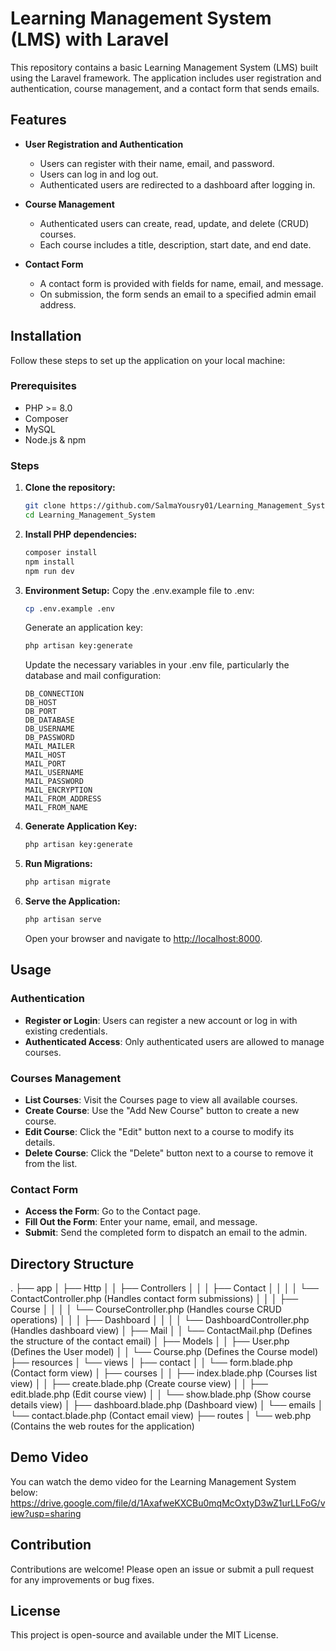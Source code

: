 # Learning Management System (LMS) with Laravel

This repository contains a basic Learning Management System (LMS) built using the Laravel framework. The application includes user registration and authentication, course management, and a contact form that sends emails.

## Features

-   **User Registration and Authentication**

    -   Users can register with their name, email, and password.
    -   Users can log in and log out.
    -   Authenticated users are redirected to a dashboard after logging in.

-   **Course Management**

    -   Authenticated users can create, read, update, and delete (CRUD) courses.
    -   Each course includes a title, description, start date, and end date.

-   **Contact Form**
    -   A contact form is provided with fields for name, email, and message.
    -   On submission, the form sends an email to a specified admin email address.

## Installation

Follow these steps to set up the application on your local machine:

### Prerequisites

-   PHP >= 8.0
-   Composer
-   MySQL
-   Node.js & npm

### Steps

1. **Clone the repository:**

    ```bash
    git clone https://github.com/SalmaYousry01/Learning_Management_System.git
    cd Learning_Management_System
    ```

2. **Install PHP dependencies:**

    ```bash
    composer install
    npm install
    npm run dev
    ```

3. **Environment Setup:**
   Copy the .env.example file to .env:

    ```bash
    cp .env.example .env
    ```

    Generate an application key:

    ```bash
    php artisan key:generate
    ```

    Update the necessary variables in your .env file, particularly the database and mail configuration:

    ```
    DB_CONNECTION
    DB_HOST
    DB_PORT
    DB_DATABASE
    DB_USERNAME
    DB_PASSWORD
    MAIL_MAILER
    MAIL_HOST
    MAIL_PORT
    MAIL_USERNAME
    MAIL_PASSWORD
    MAIL_ENCRYPTION
    MAIL_FROM_ADDRESS
    MAIL_FROM_NAME
    ```

4. **Generate Application Key:**

    ```bash
    php artisan key:generate
    ```

5. **Run Migrations:**

    ```bash
    php artisan migrate
    ```

6. **Serve the Application:**
    ```bash
    php artisan serve
    ```
    Open your browser and navigate to [http://localhost:8000](http://localhost:8000).

## Usage

### Authentication

-   **Register or Login**: Users can register a new account or log in with existing credentials.
-   **Authenticated Access**: Only authenticated users are allowed to manage courses.

### Courses Management

-   **List Courses**: Visit the Courses page to view all available courses.
-   **Create Course**: Use the "Add New Course" button to create a new course.
-   **Edit Course**: Click the "Edit" button next to a course to modify its details.
-   **Delete Course**: Click the "Delete" button next to a course to remove it from the list.

### Contact Form

-   **Access the Form**: Go to the Contact page.
-   **Fill Out the Form**: Enter your name, email, and message.
-   **Submit**: Send the completed form to dispatch an email to the admin.

## Directory Structure

.
├── app
│ ├── Http
│ │ ├── Controllers
│ │ │ ├── Contact
│ │ │ │ └── ContactController.php (Handles contact form submissions)
│ │ │ ├── Course
│ │ │ │ └── CourseController.php (Handles course CRUD operations)
│ │ │ ├── Dashboard
│ │ │ │ └── DashboardController.php (Handles dashboard view)
│ ├── Mail
│ │ └── ContactMail.php (Defines the structure of the contact email)
│ ├── Models
│ │ ├── User.php (Defines the User model)
│ │ └── Course.php (Defines the Course model)
├── resources
│ └── views
│ ├── contact
│ │ └── form.blade.php (Contact form view)
│ ├── courses
│ │ ├── index.blade.php (Courses list view)
│ │ ├── create.blade.php (Create course view)
│ │ ├── edit.blade.php (Edit course view)
│ │ └── show.blade.php (Show course details view)
│ ├── dashboard.blade.php (Dashboard view)
│ └── emails
│ └── contact.blade.php (Contact email view)
├── routes
│ └── web.php (Contains the web routes for the application)

## Demo Video

You can watch the demo video for the Learning Management System below:
https://drive.google.com/file/d/1AxafweKXCBu0mqMcOxtyD3wZ1urLLFoG/view?usp=sharing

## Contribution

Contributions are welcome! Please open an issue or submit a pull request for any improvements or bug fixes.

## License

This project is open-source and available under the MIT License.
